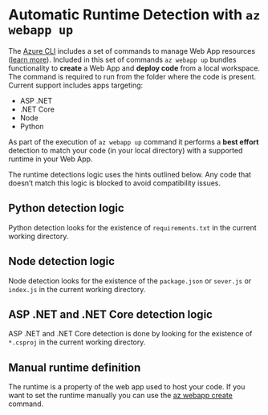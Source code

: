 # Automatic Runtime Detection with `az webapp up`

The [Azure CLI](https://docs.microsoft.com/en-us/cli/azure/?view=azure-cli-latest) includes a set of commands to manage Web App resources ([learn more](https://docs.microsoft.com/cli/azure/webapp?view=azure-cli-latest)). Included in this set of commands `az webapp up` bundles functionality to **create** a Web App and **deploy code** from a local workspace. The command is required to run from the folder where the code is present. Current support includes apps targeting:

- ASP .NET
- .NET Core
- Node
- Python

As part of the execution of `az webapp up` command it performs a **best effort** detection to match your code (in your local directory) with a supported runtime in your Web App.

The runtime detections logic uses the hints outlined below. Any code that doesn’t match this logic is blocked to avoid compatibility issues.

## Python detection logic

Python detection looks for the existence of `requirements.txt` in the current working directory.

## Node detection logic

Node detection looks for the existence of the `package.json` or `sever.js` or `index.js` in the current working directory.

## ASP .NET and .NET Core detection logic

ASP .NET and .NET Core detection is done by looking for the existence of `*.csproj` in the current working directory.

## Manual runtime definition

The runtime is a property of the web app used to host your code. If you want to set the runtime manually you can use the [az webapp create](https://docs.microsoft.com/cli/azure/webapp?view=azure-cli-latest#az-webapp-create) command.
